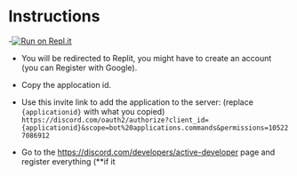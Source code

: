 

# Instructions

-[![Run on Repl.it](https://replit.com/badge/github/htmlnine/nines-music)](https://replit.com/new/github/htmlnine/nines-music)
  - You will be redirected to Replit, you might have to create an account (you can Register with Google).
- Copy the applocation id.
- Use this invite link to add the application to the server: (replace ``{applicationid}`` with what you copied) ``https://discord.com/oauth2/authorize?client_id={applicationid}&scope=bot%20applications.commands&permissions=105227086912``

- Go to the <https://discord.com/developers/active-developer> page and register everything (**if it 
